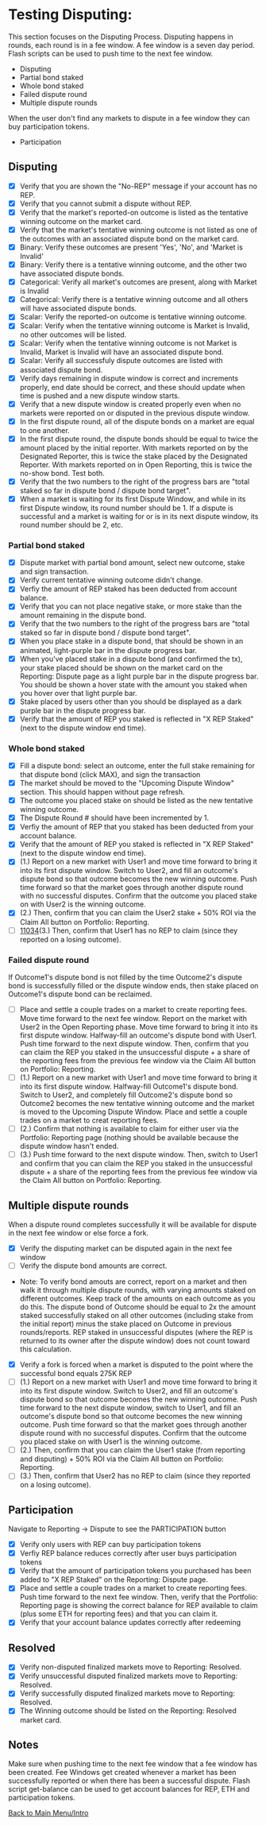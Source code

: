 # Testing Disputing:

This section focuses on the Disputing Process. Disputing happens in rounds, each round is in a fee window. A fee window is a seven day period. Flash scripts can be used to push time to the next fee window.
  * Disputing
  * Partial bond staked
  * Whole bond staked
  * Failed dispute round
  * Multiple dispute rounds

When the user don't find any markets to dispute in a fee window they can buy participation tokens.
  * Participation 

## Disputing

- [x] Verify that you are shown the "No-REP" message if your account has no REP.
- [x] Verify that you cannot submit a dispute without REP.
- [x] Verify that the market's reported-on outcome is listed as the tentative winning outcome on the market card.
- [x] Verify that the market's tentative winning outcome is not listed as one of the outcomes with an associated dispute bond on the market card.
- [x] Binary: Verify these outcomes are present 'Yes', 'No', and 'Market is Invalid'
- [x] Binary: Verify there is a tentative winning outcome, and the other two have associated dispute bonds.
- [x] Categorical: Verify all market's outcomes are present, along with Market is Invalid
- [x] Categorical: Verify there is a tentative winning outcome and all others will have associated dispute bonds.
- [x] Scalar: Verify the reported-on outcome is tentative winning outcome. 
- [x] Scalar: Verify when the tentative winning outcome is Market is Invalid, no other outcomes will be listed.
- [x] Scalar: Verify when the tentative winning outcome is not Market is Invalid, Market is Invalid will have an associated dispute bond.
- [x] Scalar: Verify all successfuly dispute outcomes are listed with associated dispute bond.
- [x] Verify days remaining in dispute window is correct and increments properly, end date should be correct, and these should update when time is pushed and a new dispute window starts.
- [x] Verify that a new dispute window is created properly even when no markets were reported on or disputed in the previous dispute window.
- [x] In the first dispute round, all of the dispute bonds on a market are equal to one another.
- [x] In the first dispute round, the dispute bonds should be equal to twice the amount placed by the initial reporter. With markets reported on by the Designated Reporter, this is twice the stake placed by the Designated Reporter. With markets reported on in Open Reporting, this is twice the no-show bond. Test both.
- [x] Verify that the two numbers to the right of the progress bars are "total staked so far in dispute bond / dispute bond target".
- [x] When a market is waiting for its first Dispute Window, and while in its first Dispute window, its round number should be 1. If a dispute is successful and a market is waiting for or is in its next dispute window, its round number should be 2, etc.

### Partial bond staked

- [x] Dispute market with partial bond amount, select new outcome, stake and sign transaction.
- [x] Verify current tentative winning outcome didn't change.
- [x] Verfiy the amount of REP staked has been deducted from account balance.
- [x] Verify that you can not place negative stake, or more stake than the amount remaining in the dispute bond.
- [x] Verify that the two numbers to the right of the progress bars are "total staked so far in dispute bond / dispute bond target".
- [x] When you place stake in a dispute bond, that should be shown in an animated, light-purple bar in the dispute progress bar.
- [x] When you've placed stake in a dispute bond (and confirmed the tx), your stake placed should be shown on the market card on the Reporting: Dispute page as a light purple bar in the dispute progress bar. You should be shown a hover state with the amount you staked when you hover over that light purple bar.
- [x] Stake placed by users other than you should be displayed as a dark purple bar in the dispute progress bar.
- [x] Verify that the amount of REP you staked is reflected in "X REP Staked" (next to the dispute window end time).

### Whole bond staked

- [x] Fill a dispute bond: select an outcome, enter the full stake remaining for that dispute bond (click MAX), and sign the transaction
- [x] The market should be moved to the "Upcoming Dispute Window" section. This should happen without page refresh.
- [x] The outcome you placed stake on should be listed as the new tentative winning outcome.
- [x] The Dispute Round # should have been incremented by 1.
- [x] Verfiy the amount of REP that you staked has been deducted from your account balance.
- [x] Verify that the amount of REP you staked is reflected in "X REP Staked" (next to the dispute window end time).
- [x] (1.) Report on a new market with User1 and move time forward to bring it into its first dispute window. Switch to User2, and fill an outcome's dispute bond so that outcome becomes the new winning outcome. Push time forward so that the market goes through another dispute round with no successful disputes. Confirm that the outcome you placed stake on with User2 is the winning outcome. 
- [x] (2.) Then, confirm that you can claim the User2 stake + 50% ROI via the Claim All button on Portfolio: Reporting.
- [ ] [11034](https://app.clubhouse.io/augur/story/11034/incorrect-values-displayed-for-designated-reporter-for-get-reporting-fees)(3.) Then, confirm that User1 has no REP to claim (since they reported on a losing outcome).

### Failed dispute round

If Outcome1's dispute bond is not filled by the time Outcome2's dispute bond is successfully filled or the dispute window ends, then stake placed on Outcome1's dispute bond can be reclaimed.

- [ ] Place and settle a couple trades on a market to create reporting fees. Move time forward to the next fee window. Report on the market with User2 in the Open Reporting phase. Move time forward to bring it into its first dispute window. Halfway-fill an outcome's dispute bond with User1. Push time forward to the next dispute window. Then, confirm that you can claim the REP you staked in the unsuccessful dispute + a share of the reporting fees from the previous fee window via the Claim All button on Portfolio: Reporting.
- [ ] (1.) Report on a new market with User1 and move time forward to bring it into its first dispute window. Halfway-fill Outcome1's dispute bond. Switch to User2, and completely fill Outcome2's dispute bond so Outcome2 becomes the new tentative winning outcome and the market is moved to the Upcoming Dispute Window. Place and settle a couple trades on a market to creat reporting fees.
- [ ] (2.) Confirm that nothing is available to claim for either user via the Portfolio: Reporting page (nothing should be available because the dispute window hasn't ended.
- [ ] (3.) Push time forward to the next dispute window. Then, switch to User1 and confirm that you can claim the REP you staked in the unsuccessful dispute + a share of the reporting fees from the previous fee window via the Claim All button on Portfolio: Reporting.

## Multiple dispute rounds

When a dispute round completes successfully it will be available for dispute in the next fee window or else force a fork. 

- [x] Verify the disputing market can be disputed again in the next fee window
- [ ] Verify the dispute bond amounts are correct. 
* Note: To verify bond amouts are correct, report on a market and then walk it through multiple dispute rounds, with varying amounts staked on different outcomes. Keep track of the amounts on each outcome as you do this. The dispute bond of Outcome should be equal to 2x the amount staked successfully staked on all other outcomes (including stake from the initial report) minus the stake placed on Outcome in previous rounds/reports. REP staked in unsuccessful disputes (where the REP is returned to its owner after the dispute window) does not count toward this calculation.
- [x] Verify a fork is forced when a market is disputed to the point where the successful bond equals 275K REP
- [ ] (1.) Report on a new market with User1 and move time forward to bring it into its first dispute window. Switch to User2, and fill an outcome's dispute bond so that outcome becomes the new winning outcome. Push time forward to the next dispute window, switch to User1, and fill an outcome's dispute bond so that outcome becomes the new winning outcome. Push time forward so that the market goes through another dispute round with no successful disputes. Confirm that the outcome you placed stake on with User1 is the winning outcome. 
- [ ] (2.) Then, confirm that you can claim the User1 stake (from reporting and disputing) + 50% ROI via the Claim All button on Portfolio: Reporting.
- [ ] (3.) Then, confirm that User2 has no REP to claim (since they reported on a losing outcome).

## Participation

Navigate to Reporting -> Dispute to see the PARTICIPATION button

- [x] Verify only users with REP can buy participation tokens
- [x] Verfiy REP balance reduces correctly after user buys participation tokens
- [x] Verify that the amount of participation tokens you purchased has been added to "X REP Staked" on the Reporting: Dispute page.
- [x] Place and settle a couple trades on a market to create reporting fees. Push time forward to the next fee window. Then, verify that the Portfolio: Reporting page is showing the correct balance for REP available to claim (plus some ETH for reporting fees) and that you can claim it.
- [x] Verify that your account balance updates correctly after redeeming

## Resolved

- [x] Verify non-disputed finalized markets move to Reporting: Resolved.
- [x] Verify unsuccessful disputed finalized markets move to Reporting: Resolved.
- [x] Verify successfully disputed finalized markets move to Reporting: Resolved.
- [x] The Winning outcome should be listed on the Reporting: Resolved market card.

## Notes

Make sure when pushing time to the next fee window that a fee window has been created. Fee Windows get created whenever a market has been successfully reported or when there has been a successful dispute. Flash script get-balance can be used to get account balances for REP, ETH and participation tokens.

[Back to Main Menu/Intro](https://github.com/AugurProject/augur-walkthrough/)
